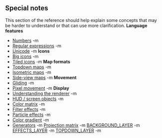 ## Special notes


This section of the reference should help explain some concepts
that may be harder to understand or that can use more clarification.
**Language features**
*   [Numbers](/ref/%7Bnotes%7D/numbers.md) -m
*   [Regular expressions](/ref/%7Bnotes%7D/regex.md) -m
*   [Unicode](/ref/%7Bnotes%7D/Unicode.md) -m
**Icons**
*   [Big icons](/ref/%7Bnotes%7D/big-icons.md) -m
*   [Tiled icons](/ref/%7Bnotes%7D/tiled-icons.md) -m
**Map formats**
*   [Topdown maps](/ref/%7Bnotes%7D/topdown.md) -m
*   [Isometric maps](/ref/%7Bnotes%7D/isometric.md) -m
*   [Side-view maps](/ref/%7Bnotes%7D/side.md) -m
**Movement**
*   [Gliding](/ref/%7Bnotes%7D/gliding.md) -m
*   [Pixel movement](/ref/%7Bnotes%7D/pixel-movement.md) -m
**Display**
*   [Understanding the renderer](/ref/%7Bnotes%7D/renderer.md) -m
*   [HUD / screen objects](/ref/%7Bnotes%7D/HUD.md) -m
*   [Color matrix](/ref/%7Bnotes%7D/color-matrix.md) -m
*   [Filter effects](/ref/%7Bnotes%7D/filters.md) -m
*   [Particle effects](/ref/%7Bnotes%7D/particles.md) -m
*   [Color gradient](/ref/%7Bnotes%7D/color-gradient.md) -m
*   [Generators](/ref/%7Bnotes%7D/generators.md) -m
[Projection matrix](/ref/%7Bnotes%7D/projection-matrix.md) -m
[BACKGROUND_LAYER](/ref/%7Bnotes%7D/BACKGROUND_LAYER.md) -m
[EFFECTS_LAYER](/ref/%7Bnotes%7D/EFFECTS_LAYER.md) -m
[TOPDOWN_LAYER](/ref/%7Bnotes%7D/TOPDOWN_LAYER.md) -m